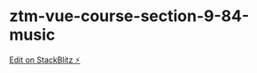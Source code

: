# ztm-vue-course-section-9-84-music

[Edit on StackBlitz ⚡️](https://stackblitz.com/edit/ztm-vue-course-section-9-84-music)